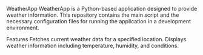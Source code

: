WeatherApp
WeatherApp is a Python-based application designed to provide weather information. This repository contains the main script and the necessary configuration files for running the application in a development environment.

Features
Fetches current weather data for a specified location.
Displays weather information including temperature, humidity, and conditions.
